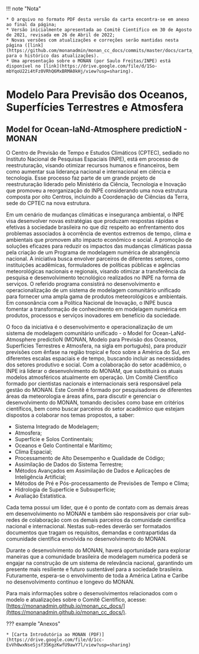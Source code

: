!!! note "Nota"

    * O arquivo no formato PDF desta versão da carta encontra-se em anexo ao final da página;
    * Versão inicialmente apresentada ao Comitê Científico em 30 de Agosto de 2021, revisada em 26 de Abril de 2022;
    * Novas versões com atualizações e correções serão mantidas nesta página ([link](https://github.com/monanadmin/monan_cc_docs/commits/master/docs/carta_apres_monan.md) para o histórico das atualizações).
    * Uma apresentação sobre o MONAN (por Saulo Freitas/INPE) está disponível no [link](https://drive.google.com/file/d/1So-mbYqoU22i4tFz0VRhQ6MxBRMA0kHj/view?usp=sharing).

# Modelo Para Previsão dos Oceanos, Superfícies Terrestres e Atmosfera

## Model for Ocean-laNd-Atmosphere predictioN - MONAN

O Centro de Previsão de Tempo e Estudos Climáticos (CPTEC), sediado no Instituto Nacional de Pesquisas Espaciais (INPE), está em processo de reestruturação, visando otimizar recursos humanos e financeiros, bem como aumentar sua liderança nacional e internacional em ciência e tecnologia. Esse processo faz parte de um grande projeto de reestruturação liderado pelo Ministério da Ciência, Tecnologia e Inovação que promoveu a reorganização do INPE considerando uma nova estrutura composta por oito Centros, incluindo a Coordenação de Ciências da Terra, sede do CPTEC na nova estrutura.

Em um cenário de mudanças climáticas e insegurança ambiental, o INPE visa desenvolver novas estratégias que produzam respostas rápidas e efetivas à sociedade brasileira no que diz respeito ao enfrentamento dos problemas associados à ocorrência de eventos extremos de tempo, clima e ambientais que promovem alto impacto econômico e social. A promoção de soluções eficazes para reduzir os impactos das mudanças climáticas passa pela criação de um Programa de modelagem numérica de abrangência nacional. A iniciativa busca envolver parceiros de diferentes setores, como instituições acadêmicas, formuladores de políticas públicas e agências meteorológicas nacionais e regionais, visando otimizar a transferência da pesquisa e desenvolvimento tecnológico realizados no INPE na forma de serviços. O referido programa consistirá no desenvolvimento e operacionalização de um sistema de modelagem comunitário unificado para fornecer uma ampla gama de produtos meteorológicos e ambientais. Em consonância com a Política Nacional de Inovação, o INPE busca fomentar a transformação de conhecimento em modelagem numérica em produtos, processos e serviços inovadores em benefício da sociedade.

O foco da iniciativa é o desenvolvimento e operacionalização de um sistema de modelagem comunitário unificado - o Model for Ocean-LaNd-Atmosphere predictioN (MONAN, Modelo para Previsão dos Oceanos, Superfícies Terrestres e Atmosfera, na sigla em português), para produzir previsões com ênfase na região tropical e foco sobre a América do Sul, em diferentes escalas espaciais e de tempo, buscando incluir as necessidades dos setores produtivo e social. Com a colaboração do setor acadêmico, o INPE irá liderar o desenvolvimento do MONAM, que substituirá os atuais modelos atmosféricos atualmente em operação. Um Comitê Científico formado por cientistas nacionais e internacionais será responsável pela gestão do MONAN. Este Comitê é formado por pesquisadores de diferentes áreas da meteorologia e áreas afins, para discutir e gerenciar o desenvolvimento do MONAN, tomando decisões como base em critérios científicos, bem como buscar parceiros do setor acadêmico que estejam dispostos a colaborar nos temas propostos, a saber:

* Sistema Integrado de Modelagem;
* Atmosfera;
* Superfície e Solos Continentais;
* Oceanos e Gelo Continental e Marítimo;
* Clima Espacial;
* Processamento de Alto Desempenho e Qualidade de Código;
* Assimilação de Dados do Sistema Terrestre;
* Métodos Avançados em Assimilação de Dados e Aplicações de Inteligência Artificial;
* Métodos de Pré e Pós-processamento de Previsões de Tempo e Clima;
* Hidrologia de Superfície e Subsuperfície;
* Avaliação Estatística.

Cada tema possui um líder, que é o ponto de contato com as demais áreas em desenvolvimento no MONAN e também são responsáveis por criar sub-redes de colaboração com os demais parceiros da comunidade científica nacional e internacional. Nestas sub-redes deverão ser formatados documentos que tragam os requisitos, demandas e contrapartidas da comunidade científica envolvida no desenvolvimento do MONAN. 

Durante o desenvolvimento do MONAN, haverá oportunidade para explorar maneiras que a comunidade brasileira de modelagem numérica poderá se engajar na construção de um sistema de relevância nacional, garantindo um presente mais resiliente e futuro sustentável para a sociedade brasileira. Futuramente, espera-se o envolvimento de toda a América Latina e Caribe no desenvolvimento contínuo e longevo do MONAN.

Para mais informações sobre o desenvolvimentos relacionados com o modelo e atualizações sobre o Comitê Científico, acesse: [https://monanadmin.github.io/monan_cc_docs/](https://monanadmin.github.io/monan_cc_docs/).

??? example "Anexos"

    * [Carta Introdutória ao MONAN (PDF)](https://drive.google.com/file/d/1cc-EvVh0wxNseSjsf35KgzKwfU9awY7l/view?usp=sharing)
